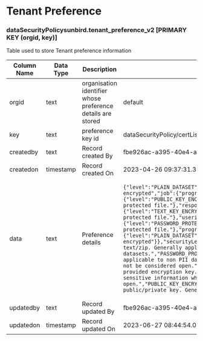 # Tenant Preference

### dataSecurityPolicysunbird.tenant\_preference\_v2 \[PRIMARY KEY (orgid, key)]

Table used to store Tenant preference information

<table><thead><tr><th width="165.33333333333331">Column Name</th><th width="116">Data Type</th><th>Description</th><th>Sample Data</th></tr></thead><tbody><tr><td>orgid</td><td>text</td><td>organisation identifier whose preference details are stored</td><td>default</td></tr><tr><td>key</td><td>text</td><td>preference key id</td><td>dataSecurityPolicy/certList/selfdeclarations/userPrivateFields ....</td></tr><tr><td>createdby</td><td>text</td><td>Record created By</td><td>fbe926ac-a395-40e4-a65b-9b4f711d7642</td></tr><tr><td>createdon</td><td>timestamp</td><td>Record created On</td><td>2023-04-26 09:37:31.315000+0000</td></tr><tr><td>data</td><td>text</td><td>Preference details</td><td><pre class="language-json"><code class="lang-json">{"level":"PLAIN_DATASET","dataEncrypted":"No","comments":"Data is not encrypted","job":{"progress-exhaust":{"level":"PUBLIC_KEY_ENCRYPTED_DATASET","dataEncrypted":"No","comments":"Password protected file."},"response-exhaust":{"level":"TEXT_KEY_ENCRYPTED_DATASET","dataEncrypted":"No","comments":"Password protected file."},"userinfo-exhaust":{"level":"PASSWORD_PROTECTED_DATASET","dataEncrypted":"Yes","comments":"Password protected file."},"program-user-exhaust":{"level":"PLAIN_DATASET","dataEncrypted":"No","comments":"Data is not encrypted"}},"securityLevels":{"PLAIN_DATASET":"Data is present in plain text/zip. Generally applicable to open datasets.","PASSWORD_PROTECTED_DATASET":"Password protected zip file. Generally applicable to non PII data sets but can contain sensitive information which may not be considered open.","TEXT_KEY_ENCRYPTED_DATASET":"Data encrypted with a user provided encryption key. Generally applicable to non PII data but can contain sensitive information which may not be considered open.","PUBLIC_KEY_ENCRYPTED_DATASET":"Data encrypted via an org provided public/private key. Generally applicable to all PII data exhaust."}}
</code></pre></td></tr><tr><td>updatedby</td><td>text</td><td>Record updated By</td><td>fbe926ac-a395-40e4-a65b-9b4f711d7642</td></tr><tr><td>updatedon</td><td>timestamp</td><td>Record updated On</td><td>2023-06-27 08:44:54.019000+0000</td></tr></tbody></table>

